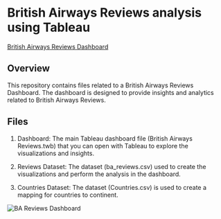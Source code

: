 # British Airways Reviews analysis using Tableau

[British Airways Reviews Dashboard](https://public.tableau.com/app/profile/suhaani.batra/viz/BritishAirwaysReviews_17302752119850/Dashboard1?publish=yes)

## Overview 
This repository contains files related to a British Airways Reviews Dashboard. The dashboard is designed to provide insights and analytics related to British Airways Reviews.

## Files 
1. Dashboard: The main Tableau dashboard file (British Airways Reviews.twb) that you can open with Tableau to explore the visualizations and insights.

2. Reviews Dataset: The dataset (ba_reviews.csv) used to create the visualizations and perform the analysis in the dashboard.

3. Countries Dataset: The dataset (Countries.csv) is used to create a mapping for countries to continent. 


![BA Reviews Dashboard]([https://github.com/[username]/[reponame]/blob/[branch]/image.jpg?raw=true](https://github.com/suhaanibatra/British-Airways-Reviews---Data-Analytics-using-Tableau/blob/main/dashboard_image.png))

